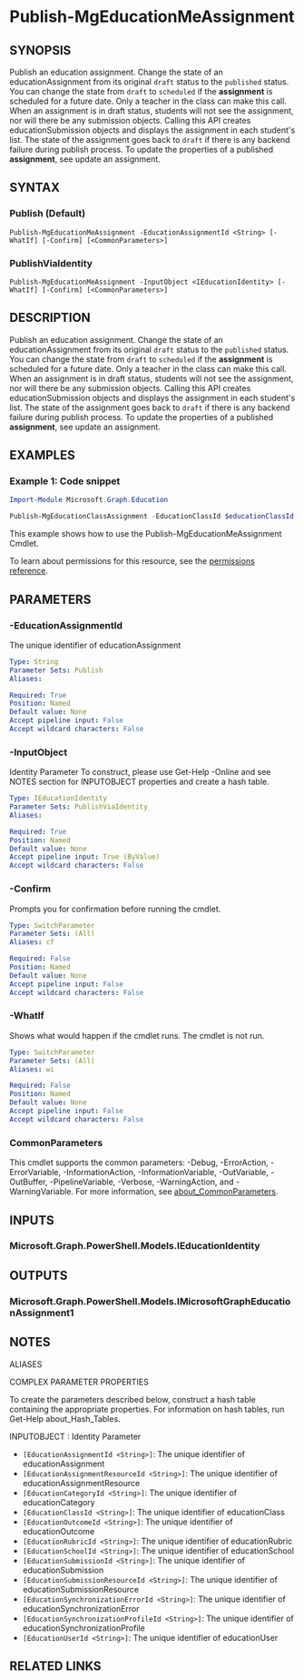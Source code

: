 ﻿---
external help file: Microsoft.Graph.Education-help.xml
Module Name: Microsoft.Graph.Education
online version: https://docs.microsoft.com/en-us/powershell/module/microsoft.graph.education/publish-mgeducationmeassignment
schema: 2.0.0
---

# Publish-MgEducationMeAssignment

## SYNOPSIS
Publish an education assignment.
Change the state of an educationAssignment from its original `draft` status to the `published` status.
You can change the state from `draft` to `scheduled` if the **assignment** is scheduled for a future date.
Only a teacher in the class can make this call.
When an assignment is in draft status, students will not see the assignment, nor will there be any submission objects.
Calling this API creates educationSubmission objects and displays the assignment in each student's list.
The state of the assignment goes back to `draft` if there is any backend failure during publish process.
To update the properties of a published **assignment**, see update an assignment.

## SYNTAX

### Publish (Default)
```
Publish-MgEducationMeAssignment -EducationAssignmentId <String> [-WhatIf] [-Confirm] [<CommonParameters>]
```

### PublishViaIdentity
```
Publish-MgEducationMeAssignment -InputObject <IEducationIdentity> [-WhatIf] [-Confirm] [<CommonParameters>]
```

## DESCRIPTION
Publish an education assignment.
Change the state of an educationAssignment from its original `draft` status to the `published` status.
You can change the state from `draft` to `scheduled` if the **assignment** is scheduled for a future date.
Only a teacher in the class can make this call.
When an assignment is in draft status, students will not see the assignment, nor will there be any submission objects.
Calling this API creates educationSubmission objects and displays the assignment in each student's list.
The state of the assignment goes back to `draft` if there is any backend failure during publish process.
To update the properties of a published **assignment**, see update an assignment.

## EXAMPLES

### Example 1: Code snippet
```powershell
Import-Module Microsoft.Graph.Education

Publish-MgEducationClassAssignment -EducationClassId $educationClassId -EducationAssignmentId $educationAssignmentId
```

This example shows how to use the Publish-MgEducationMeAssignment Cmdlet.

To learn about permissions for this resource, see the [permissions reference](/graph/permissions-reference).

## PARAMETERS

### -EducationAssignmentId
The unique identifier of educationAssignment

```yaml
Type: String
Parameter Sets: Publish
Aliases:

Required: True
Position: Named
Default value: None
Accept pipeline input: False
Accept wildcard characters: False
```

### -InputObject
Identity Parameter
To construct, please use Get-Help -Online and see NOTES section for INPUTOBJECT properties and create a hash table.

```yaml
Type: IEducationIdentity
Parameter Sets: PublishViaIdentity
Aliases:

Required: True
Position: Named
Default value: None
Accept pipeline input: True (ByValue)
Accept wildcard characters: False
```

### -Confirm
Prompts you for confirmation before running the cmdlet.

```yaml
Type: SwitchParameter
Parameter Sets: (All)
Aliases: cf

Required: False
Position: Named
Default value: None
Accept pipeline input: False
Accept wildcard characters: False
```

### -WhatIf
Shows what would happen if the cmdlet runs.
The cmdlet is not run.

```yaml
Type: SwitchParameter
Parameter Sets: (All)
Aliases: wi

Required: False
Position: Named
Default value: None
Accept pipeline input: False
Accept wildcard characters: False
```

### CommonParameters
This cmdlet supports the common parameters: -Debug, -ErrorAction, -ErrorVariable, -InformationAction, -InformationVariable, -OutVariable, -OutBuffer, -PipelineVariable, -Verbose, -WarningAction, and -WarningVariable. For more information, see [about_CommonParameters](http://go.microsoft.com/fwlink/?LinkID=113216).

## INPUTS

### Microsoft.Graph.PowerShell.Models.IEducationIdentity
## OUTPUTS

### Microsoft.Graph.PowerShell.Models.IMicrosoftGraphEducationAssignment1
## NOTES

ALIASES

COMPLEX PARAMETER PROPERTIES

To create the parameters described below, construct a hash table containing the appropriate properties. For information on hash tables, run Get-Help about_Hash_Tables.


INPUTOBJECT <IEducationIdentity>: Identity Parameter
  - `[EducationAssignmentId <String>]`: The unique identifier of educationAssignment
  - `[EducationAssignmentResourceId <String>]`: The unique identifier of educationAssignmentResource
  - `[EducationCategoryId <String>]`: The unique identifier of educationCategory
  - `[EducationClassId <String>]`: The unique identifier of educationClass
  - `[EducationOutcomeId <String>]`: The unique identifier of educationOutcome
  - `[EducationRubricId <String>]`: The unique identifier of educationRubric
  - `[EducationSchoolId <String>]`: The unique identifier of educationSchool
  - `[EducationSubmissionId <String>]`: The unique identifier of educationSubmission
  - `[EducationSubmissionResourceId <String>]`: The unique identifier of educationSubmissionResource
  - `[EducationSynchronizationErrorId <String>]`: The unique identifier of educationSynchronizationError
  - `[EducationSynchronizationProfileId <String>]`: The unique identifier of educationSynchronizationProfile
  - `[EducationUserId <String>]`: The unique identifier of educationUser

## RELATED LINKS

